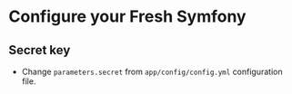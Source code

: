Configure your Fresh Symfony
============================

Secret key
----------
 * Change `parameters.secret` from `app/config/config.yml` configuration file.
